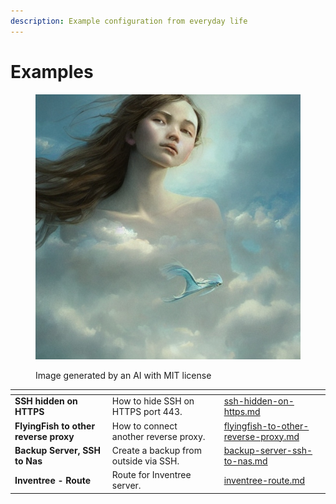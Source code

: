 ```yaml
---
description: Example configuration from everyday life
---
```


# Examples

<figure><img src="../../.gitbook/assets/2155a28a-539d-4147-b2af-64512bf69490.jpeg" alt=""><figcaption><p>Image generated by an AI with MIT license</p></figcaption></figure>



<table data-view="cards"><thead><tr><th></th><th></th><th></th><th data-hidden data-card-target data-type="content-ref"></th></tr></thead><tbody><tr><td><strong>SSH hidden on HTTPS</strong></td><td>How to hide SSH on HTTPS port 443.</td><td></td><td><a href="ssh-hidden-on-https.md">ssh-hidden-on-https.md</a></td></tr><tr><td><strong>FlyingFish to other reverse proxy</strong></td><td>How to connect another reverse proxy.</td><td></td><td><a href="flyingfish-to-other-reverse-proxy.md">flyingfish-to-other-reverse-proxy.md</a></td></tr><tr><td><strong>Backup Server, SSH to Nas</strong></td><td>Create a backup from outside via SSH.</td><td></td><td><a href="backup-server-ssh-to-nas.md">backup-server-ssh-to-nas.md</a></td></tr><tr><td><strong>Inventree - Route</strong></td><td>Route for Inventree server.</td><td></td><td><a href="inventree-route.md">inventree-route.md</a></td></tr></tbody></table>
